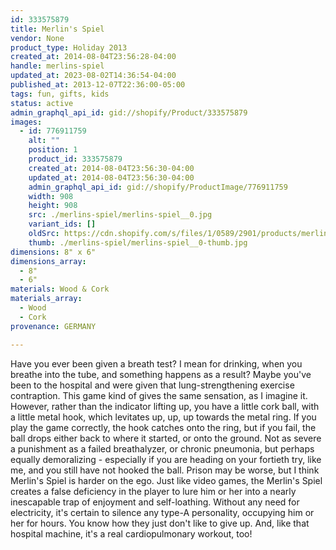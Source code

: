 ```yaml
---
id: 333575879
title: Merlin's Spiel
vendor: None
product_type: Holiday 2013
created_at: 2014-08-04T23:56:28-04:00
handle: merlins-spiel
updated_at: 2023-08-02T14:36:54-04:00
published_at: 2013-12-07T22:36:00-05:00
tags: fun, gifts, kids
status: active
admin_graphql_api_id: gid://shopify/Product/333575879
images:
  - id: 776911759
    alt: ""
    position: 1
    product_id: 333575879
    created_at: 2014-08-04T23:56:30-04:00
    updated_at: 2014-08-04T23:56:30-04:00
    admin_graphql_api_id: gid://shopify/ProductImage/776911759
    width: 908
    height: 908
    src: ./merlins-spiel/merlins-spiel__0.jpg
    variant_ids: []
    oldSrc: https://cdn.shopify.com/s/files/1/0589/2901/products/merlin_toy.jpeg?v=1407210990
    thumb: ./merlins-spiel/merlins-spiel__0-thumb.jpg
dimensions: 8" x 6"
dimensions_array:
  - 8"
  - 6"
materials: Wood & Cork
materials_array:
  - Wood
  - Cork
provenance: GERMANY

---
```


Have you ever been given a breath test? I mean for drinking, when you breathe into the tube, and something happens as a result? Maybe you've been to the hospital and were given that lung-strengthening exercise contraption. This game kind of gives the same sensation, as I imagine it. However, rather than the indicator lifting up, you have a little cork ball, with a little metal hook, which levitates up, up, up towards the metal ring. If you play the game correctly, the hook catches onto the ring, but if you fail, the ball drops either back to where it started, or onto the ground. Not as severe a punishment as a failed breathalyzer, or chronic pneumonia, but perhaps equally demoralizing - especially if you are heading on your fortieth try, like me, and you still have not hooked the ball. Prison may be worse, but I think Merlin's Spiel is harder on the ego. Just like video games, the Merlin's Spiel creates a false deficiency in the player to lure him or her into a nearly inescapable trap of enjoyment and self-loathing. Without any need for electricity, it's certain to silence any type-A personality, occupying him or her for hours. You know how they just don't like to give up. And, like that hospital machine, it's a real cardiopulmonary workout, too!